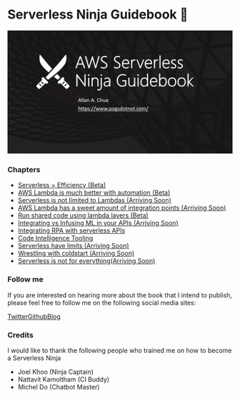 # Serverless Ninja Guidebook :japanese_ogre:

![Banner](https://github.com/allanchua101/serverless-ninja/blob/master/Banner.png)

### Chapters

- [Serverless = Efficiency (Beta)](https://github.com/allanchua101/serverless-ninja/tree/master/001-serverless-efficiency)
- [AWS Lambda is much better with automation (Beta)](https://github.com/allanchua101/serverless-ninja/tree/master/002-automation)
- [Serverless is not limited to Lambdas (Arriving Soon)](https://github.com/allanchua101/serverless-ninja/tree/master/003-not-limited-to-lambdas)
- [AWS Lambda has a sweet amount of integration points (Arriving Soon)](https://github.com/allanchua101/serverless-ninja/tree/master/004-integration-points)
- [Run shared code using lambda layers (Beta)](https://github.com/allanchua101/serverless-ninja/tree/master/005-shared-layers)
- [Integrating vs Infusing ML in your APIs (Arriving Soon)](https://github.com/allanchua101/serverless-ninja/tree/master/006-ai-apis/)
- [Integrating RPA with serverless APIs](https://github.com/allanchua101/serverless-ninja/tree/master/007-rpa-integration)
- [Code Intelligence Tooling](https://github.com/allanchua101/serverless-ninja/tree/master/008-code-intelligence)
- [Serverless have limits (Arriving Soon)](https://github.com/allanchua101/serverless-ninja/tree/master/009-lambda-limits)
- [Wrestling with coldstart (Arriving Soon)](https://github.com/allanchua101/serverless-ninja/tree/master/010-wrestling-coldstarts)
- [Serverless is not for everything(Arriving Soon)](https://github.com/allanchua101/serverless-ninja/tree/master/011-serverless-isnt-everything)

### Follow me

If you are interested on hearing more about the book that I intend to publish, please feel free to follow me on the following social media sites:

[Twitter](https://twitter.com/ac052790)[Github](https://github.com/allanchua101)[Blog](https://www.pogsdotnet.com/)  

### Credits

I would like to thank the following people who trained me on how to become a Serverless Ninja

- Joel Khoo (Ninja Captain)
- Nattavit Kamoltham (CI Buddy)
- Michel Do (Chatbot Master)
